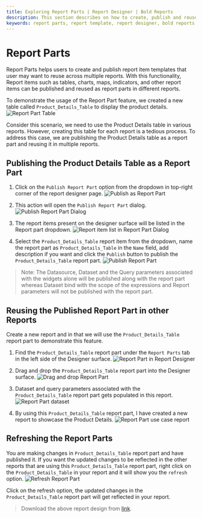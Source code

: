 ```yaml
---
title: Exploring Report Parts | Report Designer | Bold Reports
description: This section describes on how to create, publish and reuse Report Part in multiple reports with an use case report in Bold Report Designer
keywords: report parts, report template, report designer, bold reports, ssrs report parts, report components, report part, multiple reports, report items
---
```


# Report Parts

Report Parts helps users to create and publish report item templates that user may want to reuse across multiple reports. With this functionality, Report items such as tables, charts, maps, indicators, and other report items can be published and reused as report parts in different reports.

To demonstrate the usage of the Report Part feature, we created a new table called `Product_Details_Table` to display the product details.
![Report Part Table](/static/assets/on-premise/images/report-designer/report-parts/product-details-table.png)

Consider this scenario, we need to use the Product Details table in various reports. However, creating this table for each report is a tedious process. To address this case, we are publishing the Product Details table as a report part and reusing it in multiple reports.

## Publishing the Product Details Table as a Report Part

1. Click on the `Publish Report Part` option from the dropdown in top-right corner of the report designer page.
![Publish as Report Part](/static/assets/on-premise/images/report-designer/report-parts/publish-as-part.png)

2. This action will open the `Publish Report Part` dialog.
![Publish Report Part Dialog](/static/assets/on-premise/images/report-designer/report-parts/publish-report-part-dialog.png)

3. The report items present on the designer surface will be listed in the Report part dropdown.
![Report item list in Report Part Dialog](/static/assets/on-premise/images/report-designer/report-parts/report-item-list.png)

4. Select the `Product_Details_Table` report item from the dropdown, name the report part as `Product_Details_Table` in the `Name` field, add description if you want and click the `Publish` button to publish the `Product_Details_Table` report part.
![Publish Report Part](/static/assets/on-premise/images/report-designer/report-parts/publish-report-part.png)

> Note:
The Datasource, Dataset and the Query parameters associated with the widgets alone will be published along with the report part whereas Dataset bind with the scope of the expressions and Report parameters will not be published with the report part.

## Reusing the Published Report Part in other Reports

Create a new report and in that we will use the `Product_Details_Table` report part to demonstrate this feature.

1. Find the `Product_Details_Table` report part under the `Report Parts` tab in the left side of the Designer surface.
![Report Part in Report Designer](/static/assets/on-premise/images/report-designer/report-parts/report-part-itempanel.png)

2. Drag and drop the `Product_Details_Table` report part into the Designer surface.
![Drag and drop Report Part](/static/assets/on-premise/images/report-designer/report-parts/drag-report-part.png)

3. Dataset and query parameters associated with the `Product_Details_Table` report part gets populated in this report.
![Report Part dataset](/static/assets/on-premise/images/report-designer/report-parts/dataset-population.png)

4. By using this `Product_Details_Table` report part, I have created a new report to showcase the Product Details.
![Report Part use case report](/static/assets/on-premise/images/report-designer/report-parts/use-case-report.png)

## Refreshing the Report Parts

You are making changes in `Product_Details_Table` report part and have published it. If you want the updated changes to be reflected in the other reports that are using this `Product_Details_Table` report part, right click on the `Product_Details_Table` in your report and it will show you the `refresh` option.
![Refresh Report Part](/static/assets/on-premise/images/report-designer/report-parts/refresh-report-part.png)

Click on the refresh option, the updated changes in the `Product_Details_Table` report part will get reflected in your report.

> Download the above report design from [link](https://github.com/boldreports/resources/blob/master/docs/report-designer/design-report-part-use-case-report.rdl).